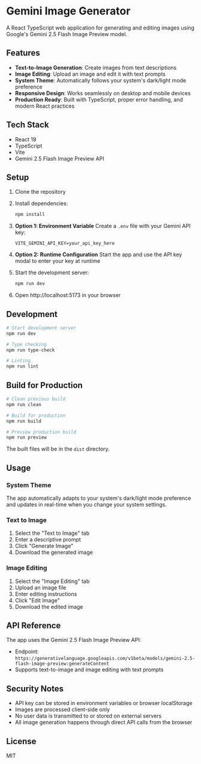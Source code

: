 # Gemini Image Generator

A React TypeScript web application for generating and editing images using Google's Gemini 2.5 Flash Image Preview model.

## Features

- **Text-to-Image Generation**: Create images from text descriptions
- **Image Editing**: Upload an image and edit it with text prompts
- **System Theme**: Automatically follows your system's dark/light mode preference
- **Responsive Design**: Works seamlessly on desktop and mobile devices
- **Production Ready**: Built with TypeScript, proper error handling, and modern React practices

## Tech Stack

- React 19
- TypeScript
- Vite
- Gemini 2.5 Flash Image Preview API

## Setup

1. Clone the repository
2. Install dependencies:
    ```bash
    npm install
    ```
3. **Option 1: Environment Variable**
   Create a `.env` file with your Gemini API key:
    ```
    VITE_GEMINI_API_KEY=your_api_key_here
    ```

4. **Option 2: Runtime Configuration**
   Start the app and use the API key modal to enter your key at runtime

5. Start the development server:
    ```bash
    npm run dev
    ```
6. Open http://localhost:5173 in your browser

## Development

```bash
# Start development server
npm run dev

# Type checking
npm run type-check

# Linting
npm run lint
```

## Build for Production

```bash
# Clean previous build
npm run clean

# Build for production
npm run build

# Preview production build
npm run preview
```

The built files will be in the `dist` directory.

## Usage

### System Theme
The app automatically adapts to your system's dark/light mode preference and updates in real-time when you change your system settings.

### Text to Image
1. Select the "Text to Image" tab
2. Enter a descriptive prompt
3. Click "Generate Image"
4. Download the generated image

### Image Editing
1. Select the "Image Editing" tab
2. Upload an image file
3. Enter editing instructions
4. Click "Edit Image"
5. Download the edited image

## API Reference

The app uses the Gemini 2.5 Flash Image Preview API:
- Endpoint: `https://generativelanguage.googleapis.com/v1beta/models/gemini-2.5-flash-image-preview:generateContent`
- Supports text-to-image and image editing with text prompts

## Security Notes

- API key can be stored in environment variables or browser localStorage
- Images are processed client-side only
- No user data is transmitted to or stored on external servers
- All image generation happens through direct API calls from the browser

## License

MIT